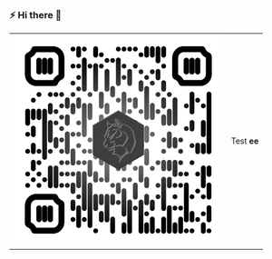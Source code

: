 ### ⚡ Hi there 👋

<table border="0">
<tr><td>
  <a href="http://asterism.tk/gxapplications/" target="_blank">
    <img src="https://raw.githubusercontent.com/gxapplications/gxapplications/master/assets/images/qr-cv.png" />
  </a>
</td><td>
  
  Test **ee**
  
</td></tr>
</table>
